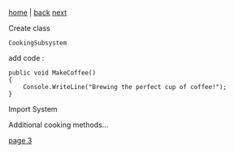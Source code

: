 [home](./page01.md) | [back](./page01.md) [next](./page03.md)

Create class
```
CookingSubsystem
```
add code :
```
public void MakeCoffee()
{
    Console.WriteLine("Brewing the perfect cup of coffee!");
}
```
Import System

Additional cooking methods...



[page 3](./page03.md)
